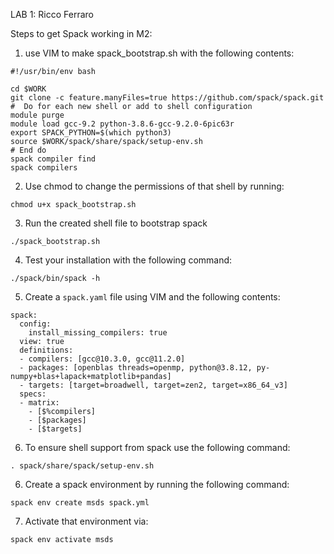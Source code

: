 LAB 1: Ricco Ferraro

Steps to get Spack working in M2: 
1. use VIM to make spack_bootstrap.sh with the following contents: 

```
#!/usr/bin/env bash

cd $WORK
git clone -c feature.manyFiles=true https://github.com/spack/spack.git
#  Do for each new shell or add to shell configuration
module purge
module load gcc-9.2 python-3.8.6-gcc-9.2.0-6pic63r
export SPACK_PYTHON=$(which python3)
source $WORK/spack/share/spack/setup-env.sh
# End do
spack compiler find
spack compilers

```

2. Use chmod to change the permissions of that shell by running: 

```
chmod u+x spack_bootstrap.sh
```

3. Run the created shell file to bootstrap spack 
```
./spack_bootstrap.sh
```

4. Test your installation with the following command: 
```
./spack/bin/spack -h
```

5. Create a `spack.yaml` file using VIM and the following contents: 

```
spack:
  config:
    install_missing_compilers: true
  view: true 
  definitions:
  - compilers: [gcc@10.3.0, gcc@11.2.0]
  - packages: [openblas threads=openmp, python@3.8.12, py-numpy+blas+lapack+matplotlib+pandas]
  - targets: [target=broadwell, target=zen2, target=x86_64_v3]
  specs:
  - matrix:
    - [$%compilers]
    - [$packages]
    - [$targets]

```

6. To ensure shell support from spack use the following command: 
```
. spack/share/spack/setup-env.sh
```

6. Create a spack environment by running the following command: 

```
spack env create msds spack.yml
```

7. Activate that environment via: 
```
spack env activate msds
```
